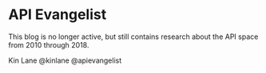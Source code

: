 # API Evangelist

This blog is no longer active, but still contains research about the API space from 2010 through 2018.

Kin Lane
@kinlane
@apievangelist
